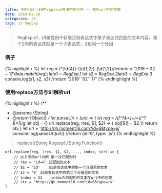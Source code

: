 ```yaml
---
title: 正则\$1-\$9在replace方法中的应用 —— 解析url中的参数
date: 2018-02-18
categories: JS
tags: JS RegExp
---
```


>RegExp.`$`1...`$`9属性用于获取正则表达式中某子表达式匹配的文本内容，每个()内的表达式就是一个子表达式，()也叫一个分组

### 例子
{% highlight r %}
let reg = /^(\d{4})-(\d{1,2})-(\d{1,2})$/
let date = '2018-02-17'
date.match(reg);
let s1 = RegExp.$1
let s2 = RegExp.$2
let s3 = RegExp.$3
console.log(s1, s2, s3)	//return '2018' '02' '17'
{% endhighlight %}

### 使用replace方法与$1解析url
{% highlight r %}
/**
 * @parama  {String}
 * @return  {Object}
 */
let parseUrl = (url) => {
	let reg = /([^?&=]+)=([^?&=]*)/g
	let obj = {}
	url.replace(reg, (res, $1, $2) => {
		obj[$1] = $2
	})
	return obj
}
let url = 'http://gh.moment16.com?id=6&type=js'
console.log(parseUrl(url)) //return {id:'6', type: 'js'}
{% endhighlight %}
>replace({String Regexp},{String Function})

	url.replace(reg, (res, $1, $2, ..., index, str) => {
		// 以上面的url为例 第一次匹配到时
		// res = 'id=6'	匹配到的文本
		// $1 = 'id'	$1是表达式中的第一个分组里的文本
		// $2 = '6'	$2是表达式中的第二个分组里的文本
		// index = 23    index为匹配到的文本在url中的位置
		// str = 'http://gh.moment16.com?id=6&type=js'
	}
